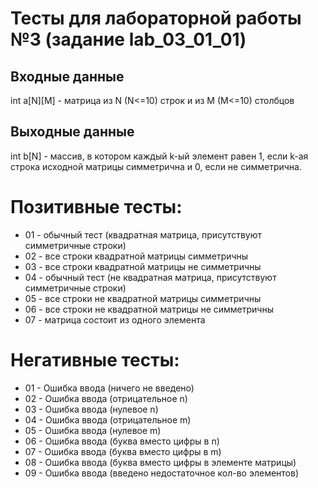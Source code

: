 # Тесты для лабораторной работы №3 (задание lab_03_01_01)

## Входные данные
int a[N][M] - матрица из N (N<=10) строк и из M (M<=10) столбцов

## Выходные данные
int b[N] - массив, в котором каждый k-ый элемент равен 1, если k-ая строка
исходной матрицы симметрична и 0, если не симметрична.

# Позитивные тесты: 
- 01 - обычный тест (квадратная матрица, присутствуют симметричные строки)
- 02 - все строки квадратной матрицы симметричны
- 03 - все строки квадратной матрицы не симметричны
- 04 - обычный тест (не квадратная матрица, присутствуют симметричные строки)
- 05 - все строки не квадратной матрицы симметричны
- 06 - все строки не квадратной матрицы не симметричны
- 07 - матрица состоит из одного элемента

# Негативные тесты:
- 01 - Ошибка ввода (ничего не введено)
- 02 - Ошибка ввода (отрицательное n)
- 03 - Ошибка ввода (нулевое n)
- 04 - Ошибка ввода (отрицательное m)
- 05 - Ошибка ввода (нулевое m)
- 06 - Ошибка ввода (буква вместо цифры в n)
- 07 - Ошибка ввода (буква вместо цифры в m)
- 08 - Ошибка ввода (буква вместо цифры в элементе матрицы)
- 09 - Ошибка ввода (введено недостаточное кол-во элементов)

